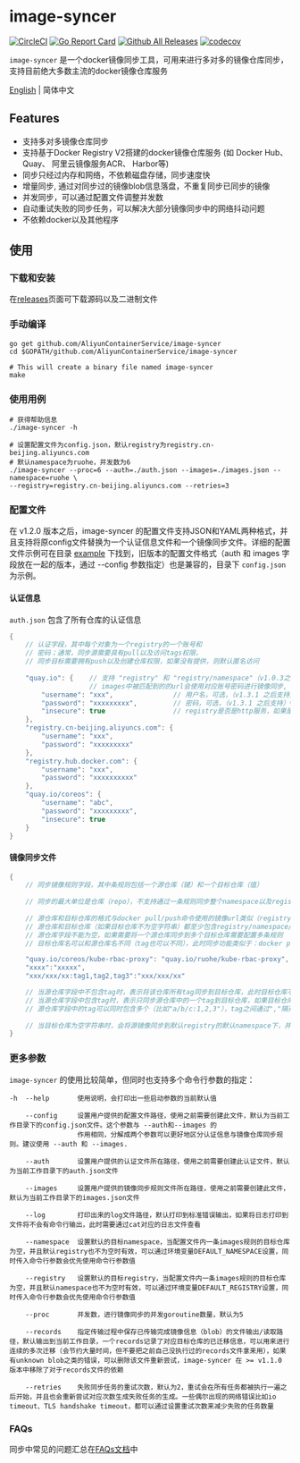 # image-syncer

[![CircleCI](https://circleci.com/gh/AliyunContainerService/image-syncer.svg?style=svg)](https://circleci.com/gh/AliyunContainerService/image-syncer)
[![Go Report Card](https://goreportcard.com/badge/github.com/AliyunContainerService/image-syncer)](https://goreportcard.com/report/github.com/AliyunContainerService/image-syncer)
[![Github All Releases](https://img.shields.io/github/downloads/AliyunContainerService/image-syncer/total.svg)](https://api.github.com/repos/AliyunContainerService/image-syncer/releases)
[![codecov](https://codecov.io/gh/AliyunContainerService/image-syncer/graph/badge.svg)](https://codecov.io/gh/AliyunContainerService/image-syncer)

`image-syncer` 是一个docker镜像同步工具，可用来进行多对多的镜像仓库同步，支持目前绝大多数主流的docker镜像仓库服务

[English](./README.md) | 简体中文

## Features

- 支持多对多镜像仓库同步
- 支持基于Docker Registry V2搭建的docker镜像仓库服务 (如 Docker Hub、 Quay、 阿里云镜像服务ACR、 Harbor等)
- 同步只经过内存和网络，不依赖磁盘存储，同步速度快
- 增量同步, 通过对同步过的镜像blob信息落盘，不重复同步已同步的镜像
- 并发同步，可以通过配置文件调整并发数
- 自动重试失败的同步任务，可以解决大部分镜像同步中的网络抖动问题
- 不依赖docker以及其他程序

## 使用

### 下载和安装

在[releases](https://github.com/AliyunContainerService/image-syncer/releases)页面可下载源码以及二进制文件

### 手动编译

```
go get github.com/AliyunContainerService/image-syncer
cd $GOPATH/github.com/AliyunContainerService/image-syncer

# This will create a binary file named image-syncer
make
```

### 使用用例

```shell
# 获得帮助信息
./image-syncer -h

# 设置配置文件为config.json，默认registry为registry.cn-beijing.aliyuncs.com
# 默认namespace为ruohe，并发数为6
./image-syncer --proc=6 --auth=./auth.json --images=./images.json --namespace=ruohe \
--registry=registry.cn-beijing.aliyuncs.com --retries=3
```

<!-- 
### 同步镜像到ACR

ACR(Ali Container Registry) 是阿里云提供的容器镜像服务，ACR企业版(EE)提供了企业级的容器镜像、Helm Chart 安全托管能力，推荐安全需求高、业务多地域部署、拥有大规模集群节点的企业级客户使用。

这里会将quay.io上的一些镜像同步到ACR企业版，作为使用用例。

#### 创建企业版ACR

1. [创建容器镜像服务]()
2.  -->

### 配置文件

在 v1.2.0 版本之后，image-syncer 的配置文件支持JSON和YAML两种格式，并且支持将原config文件替换为一个认证信息文件和一个镜像同步文件。详细的配置文件示例可在目录 [example](./example) 下找到，旧版本的配置文件格式（auth 和 images 字段放在一起的版本，通过 --config 参数指定）也是兼容的，目录下 `config.json` 为示例。

#### 认证信息

`auth.json` 包含了所有仓库的认证信息

```java
{  
    // 认证字段，其中每个对象为一个registry的一个账号和
    // 密码；通常，同步源需要具有pull以及访问tags权限，
    // 同步目标需要拥有push以及创建仓库权限，如果没有提供，则默认匿名访问
    
    "quay.io": {    // 支持 "registry" 和 "registry/namespace"（v1.0.3之后的版本） 的形式，需要跟下面images中的registry(registry/namespace)对应
                    // images中被匹配到的的url会使用对应账号密码进行镜像同步, 优先匹配 "registry/namespace" 的形式
        "username": "xxx",               // 用户名，可选，（v1.3.1 之后支持）valuse 使用 "${env}" 或者 "$env" 类型的字符串可以引用环境变量
        "password": "xxxxxxxxx",         // 密码，可选，（v1.3.1 之后支持）valuse 使用 "${env}" 或者 "$env" 类型的字符串可以引用环境变量
        "insecure": true                 // registry是否是http服务，如果是，insecure 字段需要为true，默认是false，可选，支持这个选项需要image-syncer版本 > v1.0.1
    },
    "registry.cn-beijing.aliyuncs.com": {
        "username": "xxx",
        "password": "xxxxxxxxx"
    },
    "registry.hub.docker.com": {
        "username": "xxx",
        "password": "xxxxxxxxxx"
    },
    "quay.io/coreos": {                       
        "username": "abc",              
        "password": "xxxxxxxxx",
        "insecure": true  
    }
}
```

#### 镜像同步文件

```java
{
    // 同步镜像规则字段，其中条规则包括一个源仓库（键）和一个目标仓库（值）
    
    // 同步的最大单位是仓库（repo），不支持通过一条规则同步整个namespace以及registry
    
    // 源仓库和目标仓库的格式与docker pull/push命令使用的镜像url类似（registry/namespace/repository:tag）
    // 源仓库和目标仓库（如果目标仓库不为空字符串）都至少包含registry/namespace/repository
    // 源仓库字段不能为空，如果需要将一个源仓库同步到多个目标仓库需要配置多条规则
    // 目标仓库名可以和源仓库名不同（tag也可以不同），此时同步功能类似于：docker pull + docker tag + docker push

    "quay.io/coreos/kube-rbac-proxy": "quay.io/ruohe/kube-rbac-proxy",
    "xxxx":"xxxxx",
    "xxx/xxx/xx:tag1,tag2,tag3":"xxx/xxx/xx"

    // 当源仓库字段中不包含tag时，表示将该仓库所有tag同步到目标仓库，此时目标仓库不能包含tag
    // 当源仓库字段中包含tag时，表示只同步源仓库中的一个tag到目标仓库，如果目标仓库中不包含tag，则默认使用源tag
    // 源仓库字段中的tag可以同时包含多个（比如"a/b/c:1,2,3"），tag之间通过","隔开，此时目标仓库不能包含tag，并且默认使用原来的tag
    
    // 当目标仓库为空字符串时，会将源镜像同步到默认registry的默认namespace下，并且repo以及tag与源仓库相同，默认registry和默认namespace可以通过命令行参数以及环境变量配置，参考下面的描述
}
```

### 更多参数

`image-syncer` 的使用比较简单，但同时也支持多个命令行参数的指定：

```
-h  --help       使用说明，会打印出一些启动参数的当前默认值
   
    --config     设置用户提供的配置文件路径，使用之前需要创建此文件，默认为当前工作目录下的config.json文件。这个参数与 --auth和--images 的
                 作用相同，分解成两个参数可以更好地区分认证信息与镜像仓库同步规则。建议使用 --auth 和 --images.

    --auth       设置用户提供的认证文件所在路径，使用之前需要创建此认证文件，默认为当前工作目录下的auth.json文件

    --images     设置用户提供的镜像同步规则文件所在路径，使用之前需要创建此文件，默认为当前工作目录下的images.json文件

    --log        打印出来的log文件路径，默认打印到标准错误输出，如果将日志打印到文件将不会有命令行输出，此时需要通过cat对应的日志文件查看

    --namespace  设置默认的目标namespace，当配置文件内一条images规则的目标仓库为空，并且默认registry也不为空时有效，可以通过环境变量DEFAULT_NAMESPACE设置，同时传入命令行参数会优先使用命令行参数值

    --registry   设置默认的目标registry，当配置文件内一条images规则的目标仓库为空，并且默认namespace也不为空时有效，可以通过环境变量DEFAULT_REGISTRY设置，同时传入命令行参数会优先使用命令行参数值

    --proc       并发数，进行镜像同步的并发goroutine数量，默认为5

    --records    指定传输过程中保存已传输完成镜像信息（blob）的文件输出/读取路径，默认输出到当前工作目录，一个records记录了对应目标仓库的已迁移信息，可以用来进行连续的多次迁移（会节约大量时间，但不要把之前自己没执行过的records文件拿来用），如果有unknown blob之类的错误，可以删除该文件重新尝试，image-syncer 在 >= v1.1.0 版本中移除了对于records文件的依赖

    --retries    失败同步任务的重试次数，默认为2，重试会在所有任务都被执行一遍之后开始，并且也会重新尝试对应次数生成失败任务的生成。一些偶尔出现的网络错误比如io timeout、TLS handshake timeout，都可以通过设置重试次数来减少失败的任务数量
```

### FAQs

同步中常见的问题汇总在[FAQs文档](./FAQs.md)中
